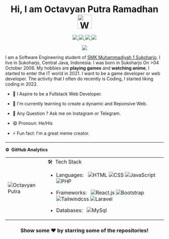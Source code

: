 
<!--![](https://github.com/imKashyap/imKashyap/blob/master/banner.png)-->
<p align="center"> <h1 align="center"> Hi, I am Octavyan Putra Ramadhan <img src="https://raw.githubusercontent.com/nixin72/nixin72/master/wave.gif" 
         alt="Waving hand animated gif"
         height="45"
         width="45" /></h1> </p>
<p align="center">
<a href="https://www.facebook.com/octavyan.r"><img src="https://img.shields.io/badge/Facebook-1DA1F2?style=for-the-badge&logo=facebook&logoColor=white"/> </a>
<a href="https://www.instagram.com/octalectzz/"><img src="https://img.shields.io/badge/Instagram-E4405F?style=for-the-badge&logo=instagram&logoColor=white"/> </a>
<a href="octavyan4@gmail.com"><img src="https://img.shields.io/badge/Gmail-D14836?style=for-the-badge&logo=gmail&logoColor=white"/> </a>
<a href="https://t.me/lectzzz"><img src="https://img.shields.io/badge/Telegram-3672d1?style=for-the-badge&logo=telegram&logoColor=white"/> </a>
</p>

<p align="center"> <img src="https://komarev.com/ghpvc/?username=OctaLectzz&label=Profile%20Visits&color=blue&style=plastic%22%20alt=%OctaLectzz" /> </p>

 <p>I am a Software Engineering student of <a href="https://smkmuh1-skh.sch.id/">SMK Muhammadiyah 1 Sukoharjo</a>. I live in Sukoharjo, Central Java, Indonesia. I was born in Sukoharjo On >04 October 2006. My hobbies are <b>playing games</b> and <b>watching anime</b>, I started to enter the IT world in 2021. I want to be a game developer or web developer. The activity that I often do recently is Coding, I started liking coding in 2022.</p>

- 🔭 I Aspire to be a Fullstack Web Developer.

- 🌱 I'm currently learning to create a dynamic and Reponsive Web.

- 💬 Any Question ? Ask me on Instagram or Telegram.

- 😄 Pronoun: He/His

- ⚡ Fun fact: I'm a great meme creator. 

***
**⚙️ &nbsp;GitHub Analytics**
<table style="width:100%">
  <tr>
    <td> <img src="https://github-readme-stats.vercel.app/api?username=OctaLectzz&show_icons=true&theme=dark&locale=en&hide_border=true" alt="Octavyan Putra" /></td>
    <td>
    🛠 &nbsp;Tech Stack

- Languages: &nbsp;
  ![HTML](https://img.shields.io/badge/-HTML-333333?style=flat&logo=HTML5)
  ![CSS](https://img.shields.io/badge/-CSS-333333?style=flat&logo=CSS3&logoColor=1572B6)
  ![JavaScript](https://img.shields.io/badge/-JavaScript-333333?style=flat&logo=javascript)
  ![PHP](https://img.shields.io/badge/-PHP-333333?style=flat&logo=Php)

- Frameworks: &nbsp;
  ![React.js](https://img.shields.io/badge/-React.js-333333?style=flat&logo=react&logoColor=007ACC)
  ![Bootstrap](https://img.shields.io/badge/-Bootstrap-333333?style=flat&logo=bootstrap&logoColor=563D7C)
  ![Tailwindcss](https://img.shields.io/badge/-Tailwindcss-333333?style=flat&logo=tailwindcss&logoColor=skyblue)
  ![Laravel](https://img.shields.io/badge/-Laravel-333333?style=flat&logo=Laravel)

- Databases:  &nbsp;
  ![MySql](https://img.shields.io/badge/-MySql-333333?style=flat&logo=mysql)
    </td>
  </tr>
</table>

<div align="center">

### Show some ❤️ by starring some of the repositories!

</div>

